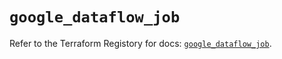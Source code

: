 # `google_dataflow_job`

Refer to the Terraform Registory for docs: [`google_dataflow_job`](https://registry.terraform.io/providers/hashicorp/google/4.74.0/docs/resources/dataflow_job).

